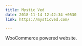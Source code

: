 ```yaml
---
title: Mystic Ved
date: 2018-11-14 12:42:34 +0530
link: https://mysticved.com/

---
```

WooCommerce powered website.